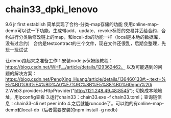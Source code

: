 # chain33_dpki_lenovo
9.6 jr
first establish
简单实现了合约-分类-map存储的功能
使用online-map-demo可以试一下功能，生成带add、update、revoke标签的交易并丢给合约，合约进行分类后修改链上的map，和local-db的功能一样（local是本地的数据库，没有过合约）
合约是testcontract的三个文件，现在文件还很乱，后期会整理，先玩一玩试试

让demo跑起来之准备工作
1.安装node.js保姆级教程：https://blog.csdn.net/WHF__/article/details/129362462。 以及可能遇到的问题的解决方案：https://blog.csdn.net/PengXing_Huang/article/details/136460133#:~:text=%E5%BD%93%E4%BD%A0%E7%9C%8B%E5%88%B0%60npm%20i
2.Web3.providers.HttpProvider("http://121.248.49.48:8545"); 切换成本地地址，用ipconfig查看
3.运行chain33：chain33.exe -f chain33.toml；查询链信息：chain33-cli net peer info
4.之后就能runcode了。可以跑的有online-map-demo和local-db（后者需要安装的npm install -g nedb）
